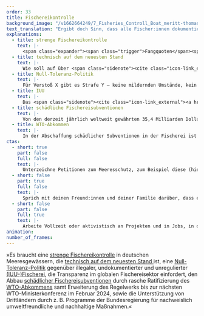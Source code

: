 ```yaml
---
order: 33
title: Fischereikontrolle
background_image: "/v1662664249/7_Fisheries_Controll_Boat_meritt-thomas-unsplash_qsmiap_qz4hwx.jpg#4cd4ff"
text_translation: "Ergibt doch Sinn, dass alle Fischer:innen dokumentieren müssen, wann sie wo wie viel Fisch mit welcher Methode fangen und was nach dem Fang mit dem Fisch passiert, oder? Weil wir sonst riskieren,, dass uns ganze Ökosysteme kollabieren. Hm, blöd nur, dass die, die illegal unterwegs sind, dafür sorgen, dass sie es bleiben dürfen."
explanations:
  - title: strenge Fischereikontrolle
    text: |-
      <span class="expander"><span class="trigger">Fangquoten</span><span class="info">die festgesetzte Menge an Meereslebewesen, die in einem bestimmten Gebiet während eines bestimmten Zeitraums gefangen werden dürfen</span></span> sind schön und gut, aber auf dem Papier allein nicht hilfreich. Die Chance, dass sie auch tatsächlich eingehalten werden, bekommen wir aber nur, wenn auf See und an Land gründlich kontrolliert wird. Eine <span class="sidenote"><cite class="icon-link_external"><a href="https://www.ble.de/DE/Themen/Fischerei/Fischereikontrolle/Fischereikontrollverordnung/fischereikontrollverordnung_node.html#:~:text=Die%20Fischereikontrolle%20erm%C3%B6glicht%20die%20Durchsetzung,2009%20und%20der%20Durchf%C3%BChrungsverordnung%20Nr." target="_blank" rel="noopener">Die Fischereikontrollverordnung beim BLE</a></cite><span>EU-Fischereikontrollverordnung</span></span>, die genau dafür die Rahmenbedingungen setzen soll, haben wir dafür schon seit 2009. Bis vor kurzem war sie löchrig wie ein Schwamm, eine nun für Anfang 2024 endgültig <span class="sidenote"><cite class="icon-link_external"><a href="https://www.consilium.europa.eu/de/press/press-releases/2023/11/13/combating-overfishing-council-adopts-revised-rules-for-the-eu-s-fisheries-control-system/" target="_blank" rel="noopener">Überblick über die Neuregelung beim Europäischen Rat</a></cite><span>beschlossene</span></span> <span class="expander"><span class="trigger">Verschärfung</span><span class="info">bessere Dokumentation der Fänge, wirksamere Kontrollen auf See, härtere Strafen für jene, die die Regeln missachten</span></span> lässt hoffen, dass sich hier etwas tut – wenn denn die Schärfe der Umsetzung mit der Schärfe der <span class="expander"><span class="trigger">Verschärfung</span><span class="info">bessere Dokumentation der Fänge, wirksamere Kontrollen auf See, härtere Strafen für jene, die die Regeln missachten</span></span> <span class="expander"><span class="trigger">mithalten kann.</span><span class="info">dazu eine <a href="https://www.wwf.de/themen-projekte/meere-kuesten/fischerei/fischereipolitik-in-europa/fischereikontrollverordnung" target="_blank">Einordnung</a> des WWF</span></span>
  - title: technisch auf dem neuesten Stand
    text: |-
      Wie soll auf über <span class="sidenote"><cite class="icon-link_external"><a href="https://www.europarl.europa.eu/factsheets/de/sheet/122/die-europaische-fischerei-in-zahlen" target="_blank" rel="noopener">Die europäische Fischerei in Zahlen beim Europäischen Parlament</a></cite><span>70.000 Schiffen</span></span> in Europa gleichzeitig kontrolliert werden, ob die Fischer:innen sich an die Vorschriften halten, nicht zu viele und zu junge Fische fangen und alles, was in den Netzen landet, auch an Land bringen? Die Antwort: Dank antiquierter Methoden <span class="expander"><span class="trigger">mehr schlecht als recht.</span><span class="info">“Während einige Drittstaaten (Norwegen, die USA und das Vereinigte Königreich) elektronische Fangbescheinigungen validieren und übermitteln, senden Einführer aus anderen Ländern <a href="https://www.eca.europa.eu/lists/ecadocuments/sr22_20/sr_illegal_fishing_en.pdf" target="_blank">gescannte Kopien von Dokumenten</a> an die Behörden der Mitgliedstaaten.” Herrjeh.</span></span> Mit der zu Anfang 2024 <span class="sidenote"><cite class="icon-link_external"><a href="https://www.consilium.europa.eu/de/press/press-releases/2023/11/13/combating-overfishing-council-adopts-revised-rules-for-the-eu-s-fisheries-control-system/" target="_blank" rel="noopener">Überblick über die Neuregelung beim Europäischen Rat</a></cite><span>beschlossenen Verschärfung</span></span> der Fischereikontrollverordnung soll sich das nun ändern: Mit besserer <span class="sidenote"><cite class="icon-link_external"><a href="https://www.openseamap.org/index.php?id=schiffstracking" target="_blank" rel="noopener">OpenSeaMap: Weltkarte mit Live-Positionen aller mit entsprechenden Systemen ausgestatteter Schiffe</a></cite><span>satellitengestützter</span></span> <span class="expander"><span class="trigger">Schiffsüberwachung,</span><span class="info">die noch wirkungsvoller wären, wenn man sie nicht bei Bedarf <a href="https://globalfishingwatch.org/faqs/can-fishing-vessels-turn-off-their-ais/" target="_blank">abschalten</a> könnte</span></span> elektronischer Fangaufzeichnung (“CATCH”-System) und elektronischen <span class="expander"><span class="trigger">Fernüberwachungssystemen</span><span class="info">ein System aus Kameras und Sensoren, die alle fischereibezogenen Aktivität auf dem Schiff <a href="https://our.fish/what-we-do/solutions/fully-documented-fisheries-and-remote-electronic-monitoring/?lang=de" target="_blank">aufzeichnen</a></span></span> auf größeren Schiffen.
  - title: Null-Toleranz-Politik
    text: |-
      Für Verstoß X gibt es Strafe Y – keine mildernden Umstände, kein Ermessensspielraum der Autoritäten, erfrischende Klarheit: Diejenigen, die mehr und andere Meereslebewesen fangen, als sie eigentlich dürften, wissen, was ihnen blüht. Ein schöner zusätzlicher <span class="expander"><span class="trigger">Anreiz,</span><span class="info">wenn man schon nicht in der Lage ist, zu erkennen, dass nachhaltige Fischerei im eigenen Interesse liegt, wenn man auch morgen noch Geld mit Fischerei verdienen möchte</span></span> sich an Regeln zu halten, wenn man sieht, was mit denen geschieht, die es nicht tun. In der Theorie hat die EU sich eine solche Null-Toleranz-Politik gegenüber illegaler, undokumentierter und unregulierter Fischerei in ihrer <span class="sidenote"><cite class="icon-link_external"><a href="https://www.ble.de/DE/Themen/Fischerei/Fischereikontrolle/Fischereikontrollverordnung/fischereikontrollverordnung_node.html#:~:text=Die%20Fischereikontrolle%20erm%C3%B6glicht%20die%20Durchsetzung,2009%20und%20der%20Durchf%C3%BChrungsverordnung%20Nr." target="_blank" rel="noopener">Die Fischereikontrollverordnung beim BLE</a></cite><span>Fischereikontrollverordnung</span></span> schon <span class="sidenote"><cite class="icon-link_external"><a href="https://worldoceanreview.com/de/wor-2/fischerei/die-illegale-fischerei/" target="_blank" rel="noopener">Die illegale Fischerei / World Ocean Review 2</a></cite><span>2008 und 2009</span></span> auf die Fahnen geschrieben und dafür einen rechtlichen Rahmen geschaffen – in der Praxis jedoch kommt man <span class="sidenote"><cite class="icon-link_external"><a href="https://cris.unu.edu/EU%20Fisheries%20Sustainable%20Illegal%20Fishing" target="_blank" rel="noopener">Artikel bei der United Nations University: Dialogue or Zero Tolerance? Mixed Signals on EU’s Approach to Fair and Sustainable Fisheries</a></cite><span>offenbar</span></span> viel zu oft mit einem Klaps auf die Finger davon.
  - title: IUU
    text: |-
      Das <span class="sidenote"><cite class="icon-link_external"><a href="https://www.fao.org/iuu-fishing/background/what-is-iuu-fishing/en/" target="_blank" rel="noopener">Seite zu IUU-Fischerei beim der FAO</a></cite><span>IUU</span></span> bei der <span class="sidenote"><cite class="icon-link_external"><a href="https://www.fao.org/iuu-fishing/background/what-is-iuu-fishing/en/" target="_blank" rel="noopener">Seite zu IUU-Fischerei beim der FAO</a></cite><span>IUU</span></span>-Fischerei steht für <span class="expander"><span class="trigger"><span class="expander"><span class="trigger">illegal</span><span class="info">Einen eindrucksvollen Blick auf diese Missstände wirft die virale Netflix-Doku <a href="https://www.seaspiracy.org/" target="_blank">Seaspiracy</a> (siehe <a href="https://www.deepwave.org/seaspiracy-unsere-antworten-auf-fragen-von-studierenden/" target="_blank">Faktencheck und Diskussionsvortrag</a>), die auf großartige Weise zeigt, wie alle Gefährdungen zusammenhängen, sich gegenseitig bedingen und nicht unabhängig voneinander gelöst werden können.</span></span>,</span><span class="info">du fischst, wo nicht gefischt werden darf</span></span> <span class="expander"><span class="trigger">undokumentiert</span><span class="info">du fischst, wo du fischen darfst, aber meldest deine Fänge nicht oder nicht vollständig</span></span> und <span class="expander"><span class="trigger">unreguliert.</span><span class="info">du fischst dort, wo es keine Regeln gibt, oder dort, wo es Regeln gibt, die für dich nicht gelten, weil du unter der Flagge eines Landes segelst, die nicht Teil des relevanten Fischereiabkommens ist</span></span> Die <span class="sidenote"><cite class="icon-link_external"><a href="https://openknowledge.fao.org/items/d9ed1d60-d6f2-46d0-b423-103f846f2cba" target="_blank" rel="noopener">Fishery and Aquaculture Statistics – Yearbook 2021</a></cite><span>Zahlen der FAO</span></span>, die die jährlich angelandeten Fänge dokumentieren und Einfluss auf die Festsetzung zukünftiger Fangquoten haben, gehen für 2022 von weltweit von <span class="sidenote"><cite class="icon-link_external"><a href="https://www.ardalpha.de/wissen/natur/tiere/artenschutz/fisch-schutz-fischerei-fischfang-ueberfischung-meer-ozeane-142.html" target="_blank" rel="noopener">"Warum unsere Meere überfischt sind und worauf ihr deshalb achten solltet" / Ard Alpha</a></cite><span>90 Millionen Tonnen</span></span> gefangenen Meeresfischen aus. Gegenüber der <span class="sidenote"><cite class="icon-link_external"><a href="https://www.fao.org/iuu-fishing/background/what-is-iuu-fishing/en/" target="_blank" rel="noopener">Seite zu IUU-Fischerei beim der FAO</a></cite><span>IUU</span></span>-Fischerei sind diese Zahlen freilich <span class="sidenote"><cite class="icon-link_external"><a href="https://www.wwf.eu/what_we_do/oceans/fighting_illegal_fishing/" target="_blank" rel="noopener">"Fighting illegal fishing" / WWF</a></cite><span>blind</span></span> und die ist laut <span class="sidenote"><cite class="icon-link_external"><a href="https://www.fishforward.eu/wp-content/uploads/2021/03/WWF_2019_guidance-paper_illegal_unreported_and_unregulated_fishing.pdf" target="_blank" rel="noopener">WWF Guidance Paper: IUU Fishing</a></cite><span>Schätzungen</span></span> bis zu 26 Millionen weitere Tonnen schwer. Damit ist sie maßgeblich für die Überfischung unserer Meere verantwortlich. Warum bleibt das so, wenn alle wissen, dass es <span class="expander"><span class="trigger">illegal</span><span class="info">Einen eindrucksvollen Blick auf diese Missstände wirft die virale Netflix-Doku <a href="https://www.seaspiracy.org/" target="_blank">Seaspiracy</a> (siehe <a href="https://www.deepwave.org/seaspiracy-unsere-antworten-auf-fragen-von-studierenden/" target="_blank">Faktencheck und Diskussionsvortrag</a>), die auf großartige Weise zeigt, wie alle Gefährdungen zusammenhängen, sich gegenseitig bedingen und nicht unabhängig voneinander gelöst werden können.</span></span> ist? Ein wesentlicher Teil der Antwort ist so einfach wie hässlich: <span class="sidenote"><cite class="icon-link_external"><a href="https://www.worldwildlife.org/pages/tnrc-blog-connections-between-iuu-fishing-and-corruption" target="_blank" rel="noopener">Panel "Connections between IUU fishing and corruption — and how the global community can combat them" bei TNRC</a></cite><span>Korruption.</span></span>
  - title: schädliche Fischereisubventionen
    text: |-
      Von den derzeit jährlich weltweit gewährten 35,4 Milliarden Dollar Subventionen in der Fischerei fallen 22,5 Milliarden in die Kategorie <span class="sidenote"><cite class="icon-link_external"><a href="https://www.sciencedirect.com/science/article/pii/S0308597X19303677" target="_blank" rel="noopener">Updated estimates and analysis of global fisheries subsidies / Marine Policy</a></cite><span>schädlich</span></span>: Sie finanzieren unter anderem Überfischung, IUU-Fischerei und die Aktivitäten riesiger Fangflotten aus <span class="sidenote"><cite class="icon-link_external"><a href="https://issuu.com/oceanacommunications/docs/oceana-top10-novedit?ff&showOtherPublicationsAsSuggestions=true&experiment=previewReaderTestMode,new-bff-dynamic" target="_blank" rel="noopener">Grafiken: Verteilung der schädlichen Subventionen nach Land und Zweck / Oceana</a></cite><span>reichen Ländern</span></span> in den Gewässern der ärmeren. Dabei verstärken sie bestehende Ungleichheiten zwischen der industriellen und der in der Regel weniger zerstörerischen <span class="expander"><span class="trigger">Kleinfischerei.</span><span class="info">Im Schnitt bekommt ein Mensch, der in der industriellen Fischerei tätig ist, <a href="https://envirocenter.yale.edu/news/push-reform-fisheries-subsidies" target="_blank">viermal</a> so viele staatliche Gelder wie in der Kleinfischerei.</span></span> Die Abschaffung dieser Subventionen ist eine doppelte Chance: Nicht nur wird zerstörerisches Wirtschaften dadurch <span class="expander"><span class="trigger">unprofitabel,</span><span class="info">Ohne Subventionen wären 54% der derzeit befischten Hochseegebiete finanziell uninteressant; das betrifft weite Teile der besonders <span class="sidenote"><cite class="icon-link_external"><a href="https://www.sciencedirect.com/science/article/pii/S0308597X19303677" target="_blank" rel="noopener">Updated estimates and analysis of global fisheries subsidies / Marine Policy</a></cite><span>schädlich</span></span>en Tiefsee-Schleppnetzfischerei.</span></span> es wird außerdem Geld frei, um neue Subventionen zu schaffen, die Anreize für gutes Wirtschaften setzen, das tatsächlich an gesellschaftlichen Zielen und Werten ausgerichtet ist. Als da wären: Wohlstand, Gesundheit, Glück und Zukunft für die Gemeinschaft anstatt Riesenprofite für sehr wenige.
  - title: WTO-Abkommen
    text: |-
      In der Abschaffung schädlicher Subventionen in der Fischerei ist ein Durchbruch in greifbarer Nähe: 2022 haben die 166 Mitgliedstaaten der WTO ein <span class="sidenote"><cite class="icon-link_external"><a href="https://www.pewtrusts.org/en/research-and-analysis/articles/2022/09/20/global-deal-will-help-reduce-overfishing-and-improve-ocean-health" target="_blank" rel="noopener">Global Deal Will Help Reduce Overfishing and Improve Ocean Health / Pew Charitable Trusts</a></cite><span>Abkommen</span></span> verabschiedet, viele dieser Zahlungen einzustellen. Das <span class="sidenote"><cite class="icon-link_external"><a href="https://www.pewtrusts.org/en/research-and-analysis/articles/2022/09/20/global-deal-will-help-reduce-overfishing-and-improve-ocean-health" target="_blank" rel="noopener">Global Deal Will Help Reduce Overfishing and Improve Ocean Health / Pew Charitable Trusts</a></cite><span>Abkommen</span></span> verbietet die Gewährung von Subventionen in Kontexten, in denen IUU-Fischerei erkannt worden ist, wenn Fischpopulationen zu klein sind, um nachhaltig befischt zu werden und wenn Fischerei in Hochseegebieten stattfindet, die nicht reguliert werden können, weil es keine zuständige Autorität gibt. Mindestens zwei Drittel der Staaten müssen es nun ratifizieren, damit es in Kraft treten kann, was im März 2024 knapp verfehlt wurde.
ctas:
  - short: true
    part: false
    full: false
    text: |-
      Unterzeichne Petitionen zum Meeresschutz, zum Beispiel diese (hier)[https://www.duh.de/projekte/meeresschutz-petition/].
  - short: false
    part: true
    full: false
    text: |-
      Sprich mit deinen Freund:innen und deiner Familie darüber, dass ein Großteil des Fisches, den wir essen, illegal gefangen wurde.
  - short: false
    part: false
    full: true
    text: |-
      Arbeite Vollzeit oder aktivistisch an Projekten und in Jobs, in denen du dich für den Schutz der Meere einsetzen kannst, zum Beispiel (hier)[https://www.nabu.de/wir-ueber-uns/jobboerse/index.html].
animation:
number_of_frames:
---
```


»Es braucht eine [strenge Fischereikontrolle](# "strenge Fischereikontrolle") in deutschen Meeresgewässern, die [technisch auf dem neuesten Stand ](# "technisch auf dem neuesten Stand")ist, eine [Null-Toleranz-Politik](# "Null-Toleranz-Politik") gegenüber illegaler, undokumentierter und unregulierter [(IUU-)Fischerei](# "IUU"), die Transparenz im globalen Fischereisektor einfordert, den Abbau [schädlicher Fischereisubventionen](# "schädliche Fischereisubventionen") durch rasche Ratifizierung des [WTO-Abkommens](# "WTO-Abkommen") samt Erweiterung des Regelwerks bis zur nächsten WTO-Ministerkonferenz im Februar 2024, sowie die Unterstützung von Drittländern durch z. B. Programme der Bundesregierung für nachweislich umweltfreundliche und nachhaltige Maßnahmen.«
